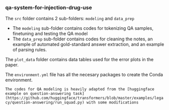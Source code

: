 ### qa-system-for-injection-drug-use

The `src` folder contains 2 sub-folders: `modeling` and `data_prep`

* The `modeling` sub-folder contains codes for tokenizing QA samples, finetuning and testing the QA model
* The `data_prep` sub-folder contains codes for cleaning the notes, an example of automated gold-standard answer extraction, and an example of parsing rules.

The `plot_data` folder contains data tables used for the error plots in the paper.

The `environment.yml` file has all the necesary packages to create the Conda environment.


`The codes for QA modeling is heavily adapted from the [huggingface example on question-answering task](https://github.com/huggingface/transformers/blob/master/examples/legacy/question-answering/run_squad.py) with some modifications`
